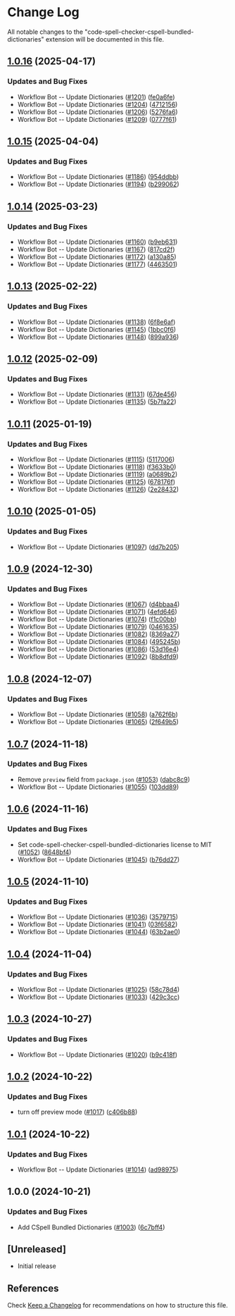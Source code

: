 # Change Log

All notable changes to the "code-spell-checker-cspell-bundled-dictionaries" extension will be documented in this file.

## [1.0.16](https://github.com/streetsidesoftware/vscode-cspell-dict-extensions/compare/code-spell-checker-cspell-bundled-dictionaries@1.0.15...code-spell-checker-cspell-bundled-dictionaries@1.0.16) (2025-04-17)


### Updates and Bug Fixes

* Workflow Bot -- Update Dictionaries ([#1201](https://github.com/streetsidesoftware/vscode-cspell-dict-extensions/issues/1201)) ([fe0a6fe](https://github.com/streetsidesoftware/vscode-cspell-dict-extensions/commit/fe0a6fe05efe6b316af307f2e1f673638cedd6b1))
* Workflow Bot -- Update Dictionaries ([#1204](https://github.com/streetsidesoftware/vscode-cspell-dict-extensions/issues/1204)) ([4712156](https://github.com/streetsidesoftware/vscode-cspell-dict-extensions/commit/4712156fc5c5e028058420a30d3c13b20793cdf0))
* Workflow Bot -- Update Dictionaries ([#1206](https://github.com/streetsidesoftware/vscode-cspell-dict-extensions/issues/1206)) ([5276fa6](https://github.com/streetsidesoftware/vscode-cspell-dict-extensions/commit/5276fa69b19508580f8ee177793568828a22e83e))
* Workflow Bot -- Update Dictionaries ([#1209](https://github.com/streetsidesoftware/vscode-cspell-dict-extensions/issues/1209)) ([0777f61](https://github.com/streetsidesoftware/vscode-cspell-dict-extensions/commit/0777f61545e284db4b7522b995b732ae2b7037e8))

## [1.0.15](https://github.com/streetsidesoftware/vscode-cspell-dict-extensions/compare/code-spell-checker-cspell-bundled-dictionaries@1.0.14...code-spell-checker-cspell-bundled-dictionaries@1.0.15) (2025-04-04)


### Updates and Bug Fixes

* Workflow Bot -- Update Dictionaries ([#1186](https://github.com/streetsidesoftware/vscode-cspell-dict-extensions/issues/1186)) ([954ddbb](https://github.com/streetsidesoftware/vscode-cspell-dict-extensions/commit/954ddbb358ffd9bde4fcb28b970653f088a5a6bc))
* Workflow Bot -- Update Dictionaries ([#1194](https://github.com/streetsidesoftware/vscode-cspell-dict-extensions/issues/1194)) ([b299062](https://github.com/streetsidesoftware/vscode-cspell-dict-extensions/commit/b2990621b3e2b62647ab9764c708f8aec1f2231c))

## [1.0.14](https://github.com/streetsidesoftware/vscode-cspell-dict-extensions/compare/code-spell-checker-cspell-bundled-dictionaries@1.0.13...code-spell-checker-cspell-bundled-dictionaries@1.0.14) (2025-03-23)


### Updates and Bug Fixes

* Workflow Bot -- Update Dictionaries ([#1160](https://github.com/streetsidesoftware/vscode-cspell-dict-extensions/issues/1160)) ([b9eb631](https://github.com/streetsidesoftware/vscode-cspell-dict-extensions/commit/b9eb6315d7efb9470f349f1d27f8f21c2a8b5005))
* Workflow Bot -- Update Dictionaries ([#1167](https://github.com/streetsidesoftware/vscode-cspell-dict-extensions/issues/1167)) ([817cd2f](https://github.com/streetsidesoftware/vscode-cspell-dict-extensions/commit/817cd2ff6cb283b56faaaddd1a430b986eab6a6b))
* Workflow Bot -- Update Dictionaries ([#1172](https://github.com/streetsidesoftware/vscode-cspell-dict-extensions/issues/1172)) ([a130a85](https://github.com/streetsidesoftware/vscode-cspell-dict-extensions/commit/a130a852b74a8c213f9f7f8b70a81fc86350873d))
* Workflow Bot -- Update Dictionaries ([#1177](https://github.com/streetsidesoftware/vscode-cspell-dict-extensions/issues/1177)) ([4463501](https://github.com/streetsidesoftware/vscode-cspell-dict-extensions/commit/446350148312ef17db0f2bb369f142e81247c53f))

## [1.0.13](https://github.com/streetsidesoftware/vscode-cspell-dict-extensions/compare/code-spell-checker-cspell-bundled-dictionaries@1.0.12...code-spell-checker-cspell-bundled-dictionaries@1.0.13) (2025-02-22)


### Updates and Bug Fixes

* Workflow Bot -- Update Dictionaries ([#1138](https://github.com/streetsidesoftware/vscode-cspell-dict-extensions/issues/1138)) ([6f8e6af](https://github.com/streetsidesoftware/vscode-cspell-dict-extensions/commit/6f8e6af7df136fe69901b45f4f00e145d37afaf0))
* Workflow Bot -- Update Dictionaries ([#1145](https://github.com/streetsidesoftware/vscode-cspell-dict-extensions/issues/1145)) ([1bbc0f6](https://github.com/streetsidesoftware/vscode-cspell-dict-extensions/commit/1bbc0f68f013150566bbf6699caadf102149ece4))
* Workflow Bot -- Update Dictionaries ([#1148](https://github.com/streetsidesoftware/vscode-cspell-dict-extensions/issues/1148)) ([899a936](https://github.com/streetsidesoftware/vscode-cspell-dict-extensions/commit/899a93633ae89479093bff906a9bcc44e20113a2))

## [1.0.12](https://github.com/streetsidesoftware/vscode-cspell-dict-extensions/compare/code-spell-checker-cspell-bundled-dictionaries@1.0.11...code-spell-checker-cspell-bundled-dictionaries@1.0.12) (2025-02-09)


### Updates and Bug Fixes

* Workflow Bot -- Update Dictionaries ([#1131](https://github.com/streetsidesoftware/vscode-cspell-dict-extensions/issues/1131)) ([67de456](https://github.com/streetsidesoftware/vscode-cspell-dict-extensions/commit/67de4566a8dd0608f3219d57da8d264c869adc0d))
* Workflow Bot -- Update Dictionaries ([#1135](https://github.com/streetsidesoftware/vscode-cspell-dict-extensions/issues/1135)) ([5b7fa22](https://github.com/streetsidesoftware/vscode-cspell-dict-extensions/commit/5b7fa2231193a8d085f498dab94179a8933c2e6a))

## [1.0.11](https://github.com/streetsidesoftware/vscode-cspell-dict-extensions/compare/code-spell-checker-cspell-bundled-dictionaries@1.0.10...code-spell-checker-cspell-bundled-dictionaries@1.0.11) (2025-01-19)


### Updates and Bug Fixes

* Workflow Bot -- Update Dictionaries ([#1115](https://github.com/streetsidesoftware/vscode-cspell-dict-extensions/issues/1115)) ([5117006](https://github.com/streetsidesoftware/vscode-cspell-dict-extensions/commit/51170064b2b5c30aa46abe6957c5ef6765481cae))
* Workflow Bot -- Update Dictionaries ([#1118](https://github.com/streetsidesoftware/vscode-cspell-dict-extensions/issues/1118)) ([f3633b0](https://github.com/streetsidesoftware/vscode-cspell-dict-extensions/commit/f3633b0dabc7ea55ad1e7ea0f36c742f8f2cffd4))
* Workflow Bot -- Update Dictionaries ([#1119](https://github.com/streetsidesoftware/vscode-cspell-dict-extensions/issues/1119)) ([a0689b2](https://github.com/streetsidesoftware/vscode-cspell-dict-extensions/commit/a0689b2dd7cf376c1a732cfa277d3b51752443b6))
* Workflow Bot -- Update Dictionaries ([#1125](https://github.com/streetsidesoftware/vscode-cspell-dict-extensions/issues/1125)) ([678176f](https://github.com/streetsidesoftware/vscode-cspell-dict-extensions/commit/678176f850ae2235dd0863afbad7778dff9a373a))
* Workflow Bot -- Update Dictionaries ([#1126](https://github.com/streetsidesoftware/vscode-cspell-dict-extensions/issues/1126)) ([2e28432](https://github.com/streetsidesoftware/vscode-cspell-dict-extensions/commit/2e284325227b19017f600312fd881613965df3d0))

## [1.0.10](https://github.com/streetsidesoftware/vscode-cspell-dict-extensions/compare/code-spell-checker-cspell-bundled-dictionaries@1.0.9...code-spell-checker-cspell-bundled-dictionaries@1.0.10) (2025-01-05)


### Updates and Bug Fixes

* Workflow Bot -- Update Dictionaries ([#1097](https://github.com/streetsidesoftware/vscode-cspell-dict-extensions/issues/1097)) ([dd7b205](https://github.com/streetsidesoftware/vscode-cspell-dict-extensions/commit/dd7b2057b9b90f1b1566c6a347b25c9f67e31734))

## [1.0.9](https://github.com/streetsidesoftware/vscode-cspell-dict-extensions/compare/code-spell-checker-cspell-bundled-dictionaries@1.0.8...code-spell-checker-cspell-bundled-dictionaries@1.0.9) (2024-12-30)


### Updates and Bug Fixes

* Workflow Bot -- Update Dictionaries ([#1067](https://github.com/streetsidesoftware/vscode-cspell-dict-extensions/issues/1067)) ([d4bbaa4](https://github.com/streetsidesoftware/vscode-cspell-dict-extensions/commit/d4bbaa4b63caa4147bba61a6318b4d365d8f0005))
* Workflow Bot -- Update Dictionaries ([#1071](https://github.com/streetsidesoftware/vscode-cspell-dict-extensions/issues/1071)) ([4efd646](https://github.com/streetsidesoftware/vscode-cspell-dict-extensions/commit/4efd6460ce92059d83bff1320fb386d8433d8a31))
* Workflow Bot -- Update Dictionaries ([#1074](https://github.com/streetsidesoftware/vscode-cspell-dict-extensions/issues/1074)) ([f1c00bb](https://github.com/streetsidesoftware/vscode-cspell-dict-extensions/commit/f1c00bbeb401ee26ef361fea2548f19dd72ad3a7))
* Workflow Bot -- Update Dictionaries ([#1079](https://github.com/streetsidesoftware/vscode-cspell-dict-extensions/issues/1079)) ([0461635](https://github.com/streetsidesoftware/vscode-cspell-dict-extensions/commit/04616358da05a0ad42fc25002c81b7adf26c3467))
* Workflow Bot -- Update Dictionaries ([#1082](https://github.com/streetsidesoftware/vscode-cspell-dict-extensions/issues/1082)) ([8369a27](https://github.com/streetsidesoftware/vscode-cspell-dict-extensions/commit/8369a275b3f8fbcb3bca5b1f56eb704c05b61ae8))
* Workflow Bot -- Update Dictionaries ([#1084](https://github.com/streetsidesoftware/vscode-cspell-dict-extensions/issues/1084)) ([495245b](https://github.com/streetsidesoftware/vscode-cspell-dict-extensions/commit/495245b2573b8510d3e7d53728a8b7dbc69265fd))
* Workflow Bot -- Update Dictionaries ([#1086](https://github.com/streetsidesoftware/vscode-cspell-dict-extensions/issues/1086)) ([53d16e4](https://github.com/streetsidesoftware/vscode-cspell-dict-extensions/commit/53d16e4e54f7476d569f4080d021db09a38a34cf))
* Workflow Bot -- Update Dictionaries ([#1092](https://github.com/streetsidesoftware/vscode-cspell-dict-extensions/issues/1092)) ([8b8dfd9](https://github.com/streetsidesoftware/vscode-cspell-dict-extensions/commit/8b8dfd9df206855d19ff2ba69ab1cb3c9ed18378))

## [1.0.8](https://github.com/streetsidesoftware/vscode-cspell-dict-extensions/compare/code-spell-checker-cspell-bundled-dictionaries@1.0.7...code-spell-checker-cspell-bundled-dictionaries@1.0.8) (2024-12-07)


### Updates and Bug Fixes

* Workflow Bot -- Update Dictionaries ([#1058](https://github.com/streetsidesoftware/vscode-cspell-dict-extensions/issues/1058)) ([a762f6b](https://github.com/streetsidesoftware/vscode-cspell-dict-extensions/commit/a762f6b918db1b265eed7b907438ffe1bc279722))
* Workflow Bot -- Update Dictionaries ([#1065](https://github.com/streetsidesoftware/vscode-cspell-dict-extensions/issues/1065)) ([2f649b5](https://github.com/streetsidesoftware/vscode-cspell-dict-extensions/commit/2f649b5edf8d529392a7a3490d3cabae8b140ec3))

## [1.0.7](https://github.com/streetsidesoftware/vscode-cspell-dict-extensions/compare/code-spell-checker-cspell-bundled-dictionaries@1.0.6...code-spell-checker-cspell-bundled-dictionaries@1.0.7) (2024-11-18)


### Updates and Bug Fixes

* Remove `preview` field from `package.json` ([#1053](https://github.com/streetsidesoftware/vscode-cspell-dict-extensions/issues/1053)) ([dabc8c9](https://github.com/streetsidesoftware/vscode-cspell-dict-extensions/commit/dabc8c9b4ebbcfe3f0bb61644437e043908a838e))
* Workflow Bot -- Update Dictionaries ([#1055](https://github.com/streetsidesoftware/vscode-cspell-dict-extensions/issues/1055)) ([103dd89](https://github.com/streetsidesoftware/vscode-cspell-dict-extensions/commit/103dd89849e8dfcd3ece8b22fbb22786a5293045))

## [1.0.6](https://github.com/streetsidesoftware/vscode-cspell-dict-extensions/compare/code-spell-checker-cspell-bundled-dictionaries@1.0.5...code-spell-checker-cspell-bundled-dictionaries@1.0.6) (2024-11-16)


### Updates and Bug Fixes

* Set code-spell-checker-cspell-bundled-dictionaries license to MIT ([#1052](https://github.com/streetsidesoftware/vscode-cspell-dict-extensions/issues/1052)) ([8648bf4](https://github.com/streetsidesoftware/vscode-cspell-dict-extensions/commit/8648bf4d42ed5454725990f818ee884a72211477))
* Workflow Bot -- Update Dictionaries ([#1045](https://github.com/streetsidesoftware/vscode-cspell-dict-extensions/issues/1045)) ([b76dd27](https://github.com/streetsidesoftware/vscode-cspell-dict-extensions/commit/b76dd27ed9dd3d39e838890b2b1394f54b13a3d1))

## [1.0.5](https://github.com/streetsidesoftware/vscode-cspell-dict-extensions/compare/code-spell-checker-cspell-bundled-dictionaries@1.0.4...code-spell-checker-cspell-bundled-dictionaries@1.0.5) (2024-11-10)


### Updates and Bug Fixes

* Workflow Bot -- Update Dictionaries ([#1036](https://github.com/streetsidesoftware/vscode-cspell-dict-extensions/issues/1036)) ([3579715](https://github.com/streetsidesoftware/vscode-cspell-dict-extensions/commit/35797153a0249aaeb4db752a30ba6cc09b2a992c))
* Workflow Bot -- Update Dictionaries ([#1041](https://github.com/streetsidesoftware/vscode-cspell-dict-extensions/issues/1041)) ([03f6582](https://github.com/streetsidesoftware/vscode-cspell-dict-extensions/commit/03f6582db3f902673774bd1e3a1e2e9b0910e5c0))
* Workflow Bot -- Update Dictionaries ([#1044](https://github.com/streetsidesoftware/vscode-cspell-dict-extensions/issues/1044)) ([63b2ae0](https://github.com/streetsidesoftware/vscode-cspell-dict-extensions/commit/63b2ae0f9d600576886c4eeb9c20b8868d1260ce))

## [1.0.4](https://github.com/streetsidesoftware/vscode-cspell-dict-extensions/compare/code-spell-checker-cspell-bundled-dictionaries@1.0.3...code-spell-checker-cspell-bundled-dictionaries@1.0.4) (2024-11-04)


### Updates and Bug Fixes

* Workflow Bot -- Update Dictionaries ([#1025](https://github.com/streetsidesoftware/vscode-cspell-dict-extensions/issues/1025)) ([58c78d4](https://github.com/streetsidesoftware/vscode-cspell-dict-extensions/commit/58c78d4f243ffa04cd58b9434b35547b86c00bb1))
* Workflow Bot -- Update Dictionaries ([#1033](https://github.com/streetsidesoftware/vscode-cspell-dict-extensions/issues/1033)) ([429c3cc](https://github.com/streetsidesoftware/vscode-cspell-dict-extensions/commit/429c3ccd8f4640a2e8792a0d29beaec63e56736c))

## [1.0.3](https://github.com/streetsidesoftware/vscode-cspell-dict-extensions/compare/code-spell-checker-cspell-bundled-dictionaries@1.0.2...code-spell-checker-cspell-bundled-dictionaries@1.0.3) (2024-10-27)


### Updates and Bug Fixes

* Workflow Bot -- Update Dictionaries ([#1020](https://github.com/streetsidesoftware/vscode-cspell-dict-extensions/issues/1020)) ([b9c418f](https://github.com/streetsidesoftware/vscode-cspell-dict-extensions/commit/b9c418fcade8dc84d8cced7d0e8918d9a57ffed5))

## [1.0.2](https://github.com/streetsidesoftware/vscode-cspell-dict-extensions/compare/code-spell-checker-cspell-bundled-dictionaries@1.0.1...code-spell-checker-cspell-bundled-dictionaries@1.0.2) (2024-10-22)


### Updates and Bug Fixes

* turn off preview mode ([#1017](https://github.com/streetsidesoftware/vscode-cspell-dict-extensions/issues/1017)) ([c406b88](https://github.com/streetsidesoftware/vscode-cspell-dict-extensions/commit/c406b884b95da797ce2a52f149c198991d89d125))

## [1.0.1](https://github.com/streetsidesoftware/vscode-cspell-dict-extensions/compare/code-spell-checker-cspell-bundled-dictionaries@1.0.0...code-spell-checker-cspell-bundled-dictionaries@1.0.1) (2024-10-22)


### Updates and Bug Fixes

* Workflow Bot -- Update Dictionaries ([#1014](https://github.com/streetsidesoftware/vscode-cspell-dict-extensions/issues/1014)) ([ad98975](https://github.com/streetsidesoftware/vscode-cspell-dict-extensions/commit/ad989759d026af5e176e574334132c13574fd0f1))

## 1.0.0 (2024-10-21)


### Updates and Bug Fixes

* Add CSpell Bundled Dictionaries ([#1003](https://github.com/streetsidesoftware/vscode-cspell-dict-extensions/issues/1003)) ([6c7bff4](https://github.com/streetsidesoftware/vscode-cspell-dict-extensions/commit/6c7bff434c529c5181cc4f0c7b5c1a428f7d8dde))

## [Unreleased]

- Initial release

## References

Check [Keep a Changelog](http://keepachangelog.com/) for recommendations on how to structure this file.
